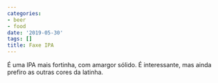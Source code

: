 ```yaml
---
categories:
- beer
- food
date: '2019-05-30'
tags: []
title: Faxe IPA
---
```


É uma IPA mais fortinha, com amargor sólido. É interessante, mas ainda prefiro as outras cores da latinha.